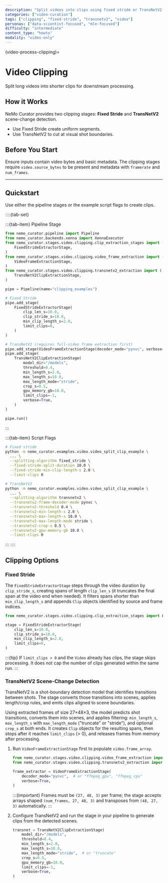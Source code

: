 ```yaml
---
description: "Split videos into clips using fixed stride or TransNetV2 scene-change detection"
categories: ["video-curation"]
tags: ["clipping", "fixed-stride", "transnetv2", "video"]
personas: ["data-scientist-focused", "mle-focused"]
difficulty: "intermediate"
content_type: "howto"
modality: "video-only"
---
```


(video-process-clipping)=

# Video Clipping

Split long videos into shorter clips for downstream processing.

## How it Works

NeMo Curator provides two clipping stages: **Fixed Stride** and **TransNetV2** scene-change detection.

- Use Fixed Stride create uniform segments.
- Use TransNetV2 to cut at visual shot boundaries.

## Before You Start

Ensure inputs contain video bytes and basic metadata. The clipping stages require `video.source_bytes` to be present and metadata with `framerate` and `num_frames`.

---

## Quickstart

Use either the pipeline stages or the example script flags to create clips.

::::{tab-set}

:::{tab-item} Pipeline Stage

```python
from nemo_curator.pipeline import Pipeline
from nemo_curator.backends.xenna import XennaExecutor
from nemo_curator.stages.video.clipping.clip_extraction_stages import (
    FixedStrideExtractorStage,
)
from nemo_curator.stages.video.clipping.video_frame_extraction import (
    VideoFrameExtractionStage,
)
from nemo_curator.stages.video.clipping.transnetv2_extraction import (
    TransNetV2ClipExtractionStage,
)

pipe = Pipeline(name="clipping_examples")

# Fixed Stride
pipe.add_stage(
    FixedStrideExtractorStage(
        clip_len_s=10.0,
        clip_stride_s=10.0,
        min_clip_length_s=2.0,
        limit_clips=0,
    )
)

# TransNetV2 (requires full-video frame extraction first)
pipe.add_stage(VideoFrameExtractionStage(decoder_mode="pynvc", verbose=True))
pipe.add_stage(
    TransNetV2ClipExtractionStage(
        model_dir="/models",
        threshold=0.4,
        min_length_s=2.0,
        max_length_s=10.0,
        max_length_mode="stride",
        crop_s=0.5,
        gpu_memory_gb=10.0,
        limit_clips=-1,
        verbose=True,
    )
)

pipe.run()
```

:::

:::{tab-item} Script Flags

```bash
# Fixed stride
python -m nemo_curator.examples.video.video_split_clip_example \
  ... \
  --splitting-algorithm fixed_stride \
  --fixed-stride-split-duration 10.0 \
  --fixed-stride-min-clip-length-s 2.0 \
  --limit-clips 0

# TransNetV2
python -m nemo_curator.examples.video.video_split_clip_example \
  ... \
  --splitting-algorithm transnetv2 \
  --transnetv2-frame-decoder-mode pynvc \
  --transnetv2-threshold 0.4 \
  --transnetv2-min-length-s 2.0 \
  --transnetv2-max-length-s 10.0 \
  --transnetv2-max-length-mode stride \
  --transnetv2-crop-s 0.5 \
  --transnetv2-gpu-memory-gb 10.0 \
  --limit-clips 0
```

:::
::::

## Clipping Options

### Fixed Stride

The `FixedStrideExtractorStage` steps through the video duration by `clip_stride_s`, creating spans of length `clip_len_s` (it truncates the final span at the video end when needed). It filters spans shorter than `min_clip_length_s` and appends `Clip` objects identified by source and frame indices.

```python
from nemo_curator.stages.video.clipping.clip_extraction_stages import FixedStrideExtractorStage

stage = FixedStrideExtractorStage(
    clip_len_s=10.0,
    clip_stride_s=10.0,
    min_clip_length_s=2.0,
    limit_clips=0,
)
```

:::{tip} If `limit_clips > 0` and the `Video` already has clips, the stage skips processing. It does not cap the number of clips generated within the same run.
:::

### TransNetV2 Scene-Change Detection

TransNetV2 is a shot-boundary detection model that identifies transitions between shots. The stage converts those transitions into scenes, applies length/crop rules, and emits clips aligned to scene boundaries.

Using extracted frames of size 27×48×3, the model predicts shot transitions, converts them into scenes, and applies filtering: `min_length_s`, `max_length_s` with `max_length_mode` ("truncate" or "stride"), and optional `crop_s` at both ends. It creates `Clip` objects for the resulting spans, then stops after it reaches `limit_clips` (> 0), and releases frames from memory after processing.

1. Run `VideoFrameExtractionStage` first to populate `video.frame_array`.

   ```python
   from nemo_curator.stages.video.clipping.video_frame_extraction import VideoFrameExtractionStage
   from nemo_curator.stages.video.clipping.transnetv2_extraction import TransNetV2ClipExtractionStage

   frame_extractor = VideoFrameExtractionStage(
       decoder_mode="pynvc",  # or "ffmpeg_gpu", "ffmpeg_cpu"
       verbose=True,
   )
   ```

   :::{important}
   Frames must be `(27, 48, 3)` per frame; the stage accepts arrays shaped `(num_frames, 27, 48, 3)` and transposes from `(48, 27, 3)` automatically.
   :::

1. Configure TransNetV2 and run the stage in your pipeline to generate clips from the detected scenes.

   ```python
   transnet = TransNetV2ClipExtractionStage(
       model_dir="/models",
       threshold=0.4,
       min_length_s=2.0,
       max_length_s=10.0,
       max_length_mode="stride",  # or "truncate"
       crop_s=0.5,
       gpu_memory_gb=10.0,
       limit_clips=-1,
       verbose=True,
   )
   ```
